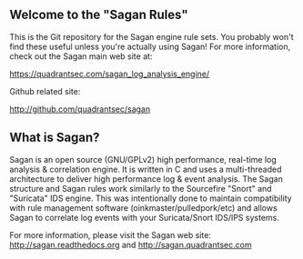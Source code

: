 Welcome to the "Sagan Rules"
----------------------------

This is the Git repository for the Sagan engine rule sets.  You 
probably won't find these useful unless you're actually using Sagan!
For more information,  check out the Sagan main web site at:

https://quadrantsec.com/sagan_log_analysis_engine/

Github related site:

http://github.com/quadrantsec/sagan

What is Sagan? 
--------------

Sagan is an open source (GNU/GPLv2) high performance, real-time log 
analysis & correlation engine.  It is written in C and uses a 
multi-threaded architecture to deliver high performance log & event 
analysis. The Sagan structure and Sagan rules work similarly to the 
Sourcefire "Snort" and "Suricata" IDS engine. This was intentionally 
done to maintain compatibility with rule management software 
(oinkmaster/pulledpork/etc) and allows Sagan to correlate log events 
with your Suricata/Snort IDS/IPS systems. 

For more information, please visit the Sagan web site: 
http://sagan.readthedocs.org and http://sagan.quadrantsec.com



